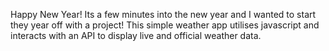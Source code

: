 Happy New Year! Its a few minutes into the new year and I wanted to start
they year off with a project! This simple weather app utilises javascript
and interacts with an API to display live and official  weather data.
